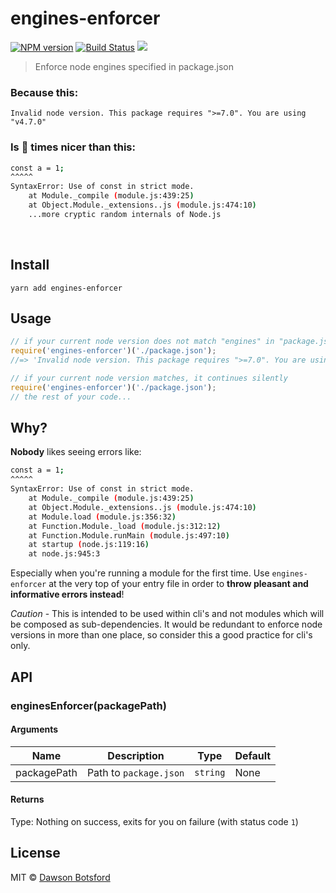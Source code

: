 # engines-enforcer
[![NPM version][npm-image]][npm-url] [![Build Status][travis-image]][travis-url] ![][node-version-image]

> Enforce node engines specified in package.json

### Because this:

`Invalid node version. This package requires ">=7.0". You are using "v4.7.0"`

### Is 💯 times nicer than this:

```sh
const a = 1;
^^^^^
SyntaxError: Use of const in strict mode.
    at Module._compile (module.js:439:25)
    at Object.Module._extensions..js (module.js:474:10)
    ...more cryptic random internals of Node.js
```

<br/>

## Install

```
yarn add engines-enforcer
```

## Usage

```js
// if your current node version does not match "engines" in "package.json"
require('engines-enforcer')('./package.json');
//=> 'Invalid node version. This package requires ">=7.0". You are using "v4.7.0"'
```

```js
// if your current node version matches, it continues silently
require('engines-enforcer')('./package.json');
// the rest of your code...
```

## Why?

**Nobody** likes seeing errors like:

```sh
const a = 1;
^^^^^
SyntaxError: Use of const in strict mode.
    at Module._compile (module.js:439:25)
    at Object.Module._extensions..js (module.js:474:10)
    at Module.load (module.js:356:32)
    at Function.Module._load (module.js:312:12)
    at Function.Module.runMain (module.js:497:10)
    at startup (node.js:119:16)
    at node.js:945:3
```

Especially when you're running a module for the first time. Use `engines-enforcer` at the very top of your entry file in order to **throw pleasant and informative errors instead**!

*Caution* - This is intended to be used within cli's and not modules which will be composed as sub-dependencies. It would be redundant to enforce node versions in more than one place, so consider this a good practice for cli's only.

## API

### enginesEnforcer(packagePath)

#### Arguments

| Name    | Description                     |   Type   |  Default  |
| ------- | ------------------------------- | -------- |  -------  |
| packagePath  | Path to `package.json`     | `string` |   None    |

#### Returns

Type: Nothing on success, exits for you on failure (with status code `1`)

## License

MIT © [Dawson Botsford](http://dawsonbotsford.com)

[npm-image]: https://badge.fury.io/js/engines-enforcer.svg
[npm-url]: https://npmjs.org/package/engines-enforcer
[travis-image]: https://travis-ci.org/dawsbot/engines-enforcer.svg?branch=master
[travis-url]: https://travis-ci.org/dawsbot/engines-enforcer
[node-version-image]: https://img.shields.io/badge/Node-%3E%3Dv0.10.0-ff69b4.svg
